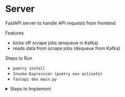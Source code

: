 # Server
FastAPI server to handle API requests from frontend

Features
- kicks off scrape jobs (enqueue in Kafka)
- reads data from scrape jobs (dequeue from Kafka)

Steps to Run
- `poetry install`
- `Invoke-Expression (poetry env activate)`
- `fastapi dev main.py`

<details>
<summary>Steps to Implement</summary>

- `poetry init`
- `poetry add fastapi[standard]`
- VSCode - select Python interpreter using path from `poetry env info`
- `Invoke-Expression (poetry env activate)`
- create `main.py`
- `fastapi dev main.py` - run dev server

</details>
